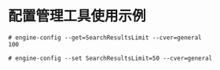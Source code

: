 # 配置管理工具使用示例

    # engine-config --get=SearchResultsLimit --cver=general
    100

    # engine-config --set SearchResultsLimit=50 --cver=general

